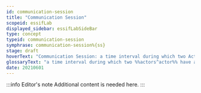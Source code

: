 ```yaml
---
id: communication-session
title: "Communication Session"
scopeid: essifLab
displayed_sidebar: essifLabSideBar
type: concept
typeid: communication-session
symphrase: communication-session%{ss}
stage: draft
hoverText: "Communication Session: a time interval during which two Actors have an established Communication Channel that does not exist outside of that time interval."
glossaryText: "a time interval during which two %%actors^actor%% have an established %%communication channel^communication-channel%% that does not exist outside of that time interval."
date: 20210601
---
```


:::info Editor's note
Additional content is needed here.
:::
